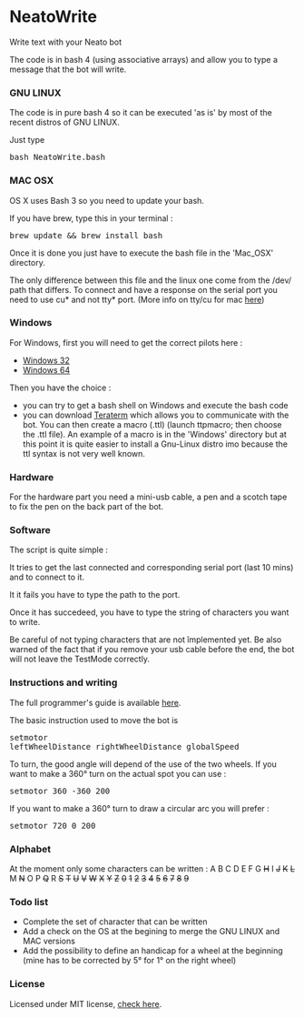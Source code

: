 NeatoWrite
==========

Write text with your Neato bot

The code is in bash 4 (using associative arrays) and allow you to type a message that the bot will write.

<h3>GNU LINUX</h3>
The code is in pure bash 4 so it can be executed 'as is' by most of the recent distros of GNU LINUX.

Just type <pre>bash NeatoWrite.bash</pre>

<h3>MAC OSX</h3>
OS X uses Bash 3 so you need to update your bash. 

If you have brew, type this in your terminal : 
<pre>brew update && brew install bash</pre>
Once it is done you just have to execute the bash file in the 'Mac_OSX' directory. 

The only difference between this file and the linux one come from the /dev/ path that differs. To connect and have a response on the serial port you need to use cu* and not tty* port. (More info on tty/cu for mac <a target="_blank" href="http://pbxbook.com/other/mac-tty.html">here</a>)

<h3>Windows</h3>
For Windows, first you will need to get the correct pilots here :
<ul>
<li><a target="_blank" href="http://www.neatoroboticsupdates.com/NeatoInstaller/NeatoUpdaterToolInstaller_x86.exe">Windows 32</a></li>
<li><a target="_blank" href="http://www.neatoroboticsupdates.com/NeatoInstaller/NeatoUpdaterToolInstaller_x64.exe">Windows 64</a></li>
</ul>

Then you have the choice : 
<ul>
<li>you can try to get a bash shell on Windows and execute the bash code</li>
<li>you can download <a target="_blank" href="https://ttssh2.osdn.jp/index.html.en">Teraterm</a> which allows you to communicate with the bot. You can then create a macro (.ttl) (launch ttpmacro; then choose the .ttl file). 
An example of a macro is in the 'Windows' directory but at this point it is quite easier to install a Gnu-Linux distro imo because the ttl syntax is not very well known.</li>
</ul>

<h3>Hardware</h3>
For the hardware part you need a mini-usb cable, a pen and a scotch tape to fix the pen on the back part of the bot.

<h3>Software</h3>
The script is quite simple : 

It tries to get the last connected and corresponding serial port (last 10 mins) and to connect to it.

It it fails you have to type the path to the port.

Once it has succedeed, you have to type the string of characters you want to write.

Be careful of not typing characters that are not împlemented yet. Be also warned of the fact that if you remove your usb cable before the end, the bot will not leave the TestMode correctly.

<h3>Instructions and writing</h3>
The full programmer's guide is available <a target="_blank" href="https://www.neatorobotics.com/resources/programmersmanual_20140305.pdf">here</a>.

The basic instruction used to move the bot is <pre>setmotor leftWheelDistance rightWheelDistance globalSpeed</pre>

To turn, the good angle will depend of the use of the two wheels. 
If you want to make a 360° turn on the actual spot you can use :<pre>setmotor 360 -360 200</pre>
If you want to make a 360° turn to draw a circular arc you will prefer :<pre>setmotor 720 0 200</pre>

<h3>Alphabet</h3>
At the moment only some characters can be written : 
A B C D E F G <del>H</del> I <del>J</del> <del>K</del> <del>L</del> M <del>N</del> O P <del>Q</del> R <del>S</del> <del>T</del> <del>U</del> <del>V</del> <del>W</del> <del>X</del> <del>Y</del> <del>Z</del>
<del>0</del> <del>1</del> <del>2</del> <del>3</del> <del>4</del> <del>5</del> <del>6</del> <del>7</del> <del>8</del> <del>9</del> 

<h3>Todo list</h3>
<ul>
<li>Complete the set of character that can be written</li>
<li>Add a check on the OS at the begining to merge the GNU LINUX and MAC versions</li>
<li>Add the possibility to define an handicap for a wheel at the beginning (mine has to be corrected by 5° for 1° on the right wheel)</li>
</ul>

<h3>License</h3>
Licensed under MIT license, <a target="_blank" href="https://github.com/novastra/NeatoWrite/blob/master/LICENSE">check here</a>.
